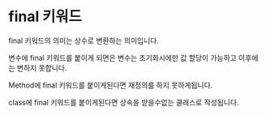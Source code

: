 # final 키워드

final 키워드의 의미는 상수로 변환하는 의미입니다.

변수에 final 키워드를 붙이게 되면은 변수는 초기화시에만 값 할당이 가능하고 이후에는 변하지 못합니다.

Method에 final 키워드를 붙이게된다면 재정의를 하지 못하게됩니다.

class에 final 키워드를 붙이게된다면 상속을 받을수없는 클래스로 작성됩니다.